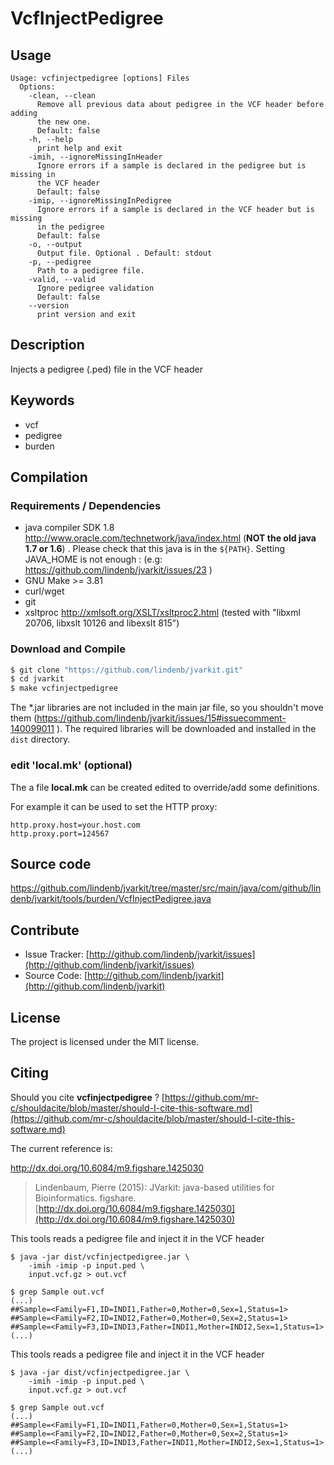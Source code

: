# VcfInjectPedigree


## Usage

```
Usage: vcfinjectpedigree [options] Files
  Options:
    -clean, --clean
      Remove all previous data about pedigree in the VCF header before adding 
      the new one.
      Default: false
    -h, --help
      print help and exit
    -imih, --ignoreMissingInHeader
      Ignore errors if a sample is declared in the pedigree but is missing in 
      the VCF header
      Default: false
    -imip, --ignoreMissingInPedigree
      Ignore errors if a sample is declared in the VCF header but is missing 
      in the pedigree
      Default: false
    -o, --output
      Output file. Optional . Default: stdout
    -p, --pedigree
      Path to a pedigree file.
    -valid, --valid
      Ignore pedigree validation
      Default: false
    --version
      print version and exit

```


## Description

Injects a pedigree (.ped) file in the VCF header


## Keywords

 * vcf
 * pedigree
 * burden


## Compilation

### Requirements / Dependencies

* java compiler SDK 1.8 http://www.oracle.com/technetwork/java/index.html (**NOT the old java 1.7 or 1.6**) . Please check that this java is in the `${PATH}`. Setting JAVA_HOME is not enough : (e.g: https://github.com/lindenb/jvarkit/issues/23 )
* GNU Make >= 3.81
* curl/wget
* git
* xsltproc http://xmlsoft.org/XSLT/xsltproc2.html (tested with "libxml 20706, libxslt 10126 and libexslt 815")


### Download and Compile

```bash
$ git clone "https://github.com/lindenb/jvarkit.git"
$ cd jvarkit
$ make vcfinjectpedigree
```

The *.jar libraries are not included in the main jar file, so you shouldn't move them (https://github.com/lindenb/jvarkit/issues/15#issuecomment-140099011 ).
The required libraries will be downloaded and installed in the `dist` directory.

### edit 'local.mk' (optional)

The a file **local.mk** can be created edited to override/add some definitions.

For example it can be used to set the HTTP proxy:

```
http.proxy.host=your.host.com
http.proxy.port=124567
```
## Source code 

[https://github.com/lindenb/jvarkit/tree/master/src/main/java/com/github/lindenb/jvarkit/tools/burden/VcfInjectPedigree.java
](https://github.com/lindenb/jvarkit/tree/master/src/main/java/com/github/lindenb/jvarkit/tools/burden/VcfInjectPedigree.java
)
## Contribute

- Issue Tracker: [http://github.com/lindenb/jvarkit/issues](http://github.com/lindenb/jvarkit/issues)
- Source Code: [http://github.com/lindenb/jvarkit](http://github.com/lindenb/jvarkit)

## License

The project is licensed under the MIT license.

## Citing

Should you cite **vcfinjectpedigree** ? [https://github.com/mr-c/shouldacite/blob/master/should-I-cite-this-software.md](https://github.com/mr-c/shouldacite/blob/master/should-I-cite-this-software.md)

The current reference is:

http://dx.doi.org/10.6084/m9.figshare.1425030

> Lindenbaum, Pierre (2015): JVarkit: java-based utilities for Bioinformatics. figshare.
> [http://dx.doi.org/10.6084/m9.figshare.1425030](http://dx.doi.org/10.6084/m9.figshare.1425030)



This tools reads a pedigree file and inject it in the VCF header  



```
$ java -jar dist/vcfinjectpedigree.jar \
	-imih -imip -p input.ped \
	input.vcf.gz > out.vcf

$ grep Sample out.vcf
(...)
##Sample=<Family=F1,ID=INDI1,Father=0,Mother=0,Sex=1,Status=1>
##Sample=<Family=F2,ID=INDI2,Father=0,Mother=0,Sex=2,Status=1>
##Sample=<Family=F3,ID=INDI3,Father=INDI1,Mother=INDI2,Sex=1,Status=1>
(...)

```






This tools reads a pedigree file and inject it in the VCF header  


```
$ java -jar dist/vcfinjectpedigree.jar \
	-imih -imip -p input.ped \
	input.vcf.gz > out.vcf

$ grep Sample out.vcf
(...)
##Sample=<Family=F1,ID=INDI1,Father=0,Mother=0,Sex=1,Status=1>
##Sample=<Family=F2,ID=INDI2,Father=0,Mother=0,Sex=2,Status=1>
##Sample=<Family=F3,ID=INDI3,Father=INDI1,Mother=INDI2,Sex=1,Status=1>
(...)

```



